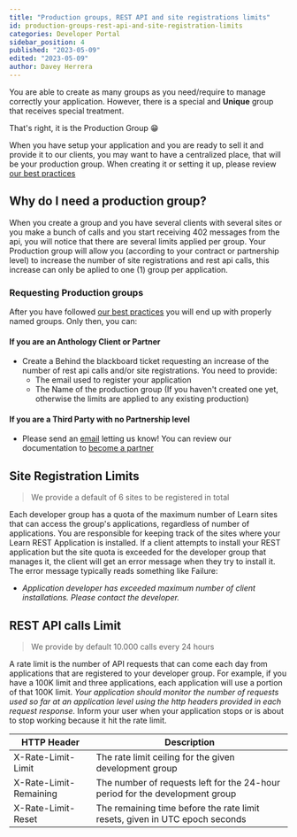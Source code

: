 ```yaml
---
title: "Production groups, REST API and site registrations limits"
id: production-groups-rest-api-and-site-registration-limits
categories: Developer Portal
sidebar_position: 4
published: "2023-05-09"
edited: "2023-05-09"
author: Davey Herrera
---
```

<VersioningTracker frontMatter={frontMatter}/>

You are able to create as many groups as you need/require to manage correctly your application. However, there is a special and **Unique** group that receives special treatment.

That's right, it is the Production Group 😁

When you have setup your application and you are ready to sell it and provide it to our clients, you may want to have a centralized place, that will be your production group. When creating it or setting it up, please review [our best practices](/docs/developer-portal/best-practices)

## Why do I need a production group?

When you create a group and you have several clients with several sites or you make a bunch of calls and you start receiving 402 messages from the api, you will notice that there are several limits applied per group. Your Production group will allow you (according to your contract or partnership level) to increase the number of site registrations and rest api calls, this increase can only be aplied to one (1) group per application.

### Requesting Production groups

After you have followed [our best practices](/docs/developer-portal/best-practices) you will end up with properly named groups. Only then, you can:

#### If you are an Anthology Client or Partner

- Create a Behind the blackboard ticket requesting an increase of the number of rest api calls and/or site registrations. You need to provide:
  - The email used to register your application
  - The Name of the production group (If you haven't created one yet, otherwise the limits are applied to any existing production)

#### If you are a Third Party with no Partnership level

- Please send an [email](mailto:bbpartnerteam@anthology.com) letting us know! You can review our documentation to [become a partner](/docs/partners/become-a-partner.md)

## Site Registration Limits

> We provide a default of 6 sites to be registered in total

Each developer group has a quota of the maximum number of Learn
sites that can access the group's applications, regardless of number of
applications. You are responsible for keeping track of the sites where your
Learn REST Application is installed. If a client attempts to install your REST
application but the site quota is exceeded for the developer group that
manages it, the client will get an error message when they try to install it.
The error message typically reads something like Failure:

- _Application developer has exceeded maximum number of client installations. Please contact
  the developer._

## REST API calls Limit

> We provide by default 10.000 calls every 24 hours

A rate limit is the number of API requests that can come each day from
applications that are registered to your developer group. For example, if you
have a 100K limit and three applications, each application will use a portion
of that 100K limit. _Your application should monitor the number of requests used so far at an
application level using the http headers provided in each request response._ Inform your user when your application stops or is about to stop working because it hit the rate limit.

| HTTP Header            | Description                                                                  |
| ---------------------- | ---------------------------------------------------------------------------- |
| X-Rate-Limit-Limit     | The rate limit ceiling for the given development group                       |
| X-Rate-Limit-Remaining | The number of requests left for the 24-hour period for the development group |
| X-Rate-Limit-Reset     | The remaining time before the rate limit resets, given in UTC epoch seconds  |
<AuthorBox frontMatter={frontMatter}/>

